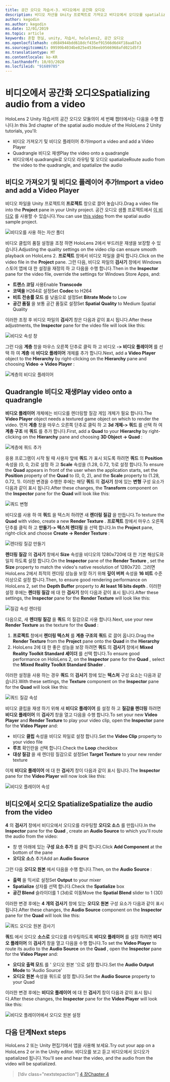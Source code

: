 ```yaml
---
title: 공간 오디오 자습서-3. 비디오에서 공간화 오디오
description: 비디오 자산을 Unity 프로젝트로 가져오고 비디오에서 오디오를 spatialize.
author: kegodin
ms.author: kegodin
ms.date: 12/01/2019
ms.topic: article
keywords: 혼합 현실, unity, 자습서, hololens2, 공간 오디오
ms.openlocfilehash: cd684944bdd618dcf435ef91566d6d4f18aa87a3
ms.sourcegitcommit: 09599b4034be825e4536eeb9566968afd021d5f3
ms.translationtype: MT
ms.contentlocale: ko-KR
ms.lasthandoff: 10/03/2020
ms.locfileid: "91689785"
---
```

# <a name="spatializing-audio-from-a-video"></a><span data-ttu-id="1123d-105">비디오에서 공간화 오디오</span><span class="sxs-lookup"><span data-stu-id="1123d-105">Spatializing audio from a video</span></span>
<span data-ttu-id="1123d-106">HoloLens 2 Unity 자습서의 공간 오디오 모듈의이 세 번째 챕터에서는 다음을 수행 합니다.</span><span class="sxs-lookup"><span data-stu-id="1123d-106">In this 3rd chapter of the spatial audio module of the HoloLens 2 Unity tutorials, you'll:</span></span>
* <span data-ttu-id="1123d-107">비디오 가져오기 및 비디오 플레이어 추가</span><span class="sxs-lookup"><span data-stu-id="1123d-107">Import a video and add a Video Player</span></span>
* <span data-ttu-id="1123d-108">Quadrangle 비디오 재생</span><span class="sxs-lookup"><span data-stu-id="1123d-108">Play the video onto a quadrangle</span></span>
* <span data-ttu-id="1123d-109">비디오에서 quadrangle로 오디오 라우팅 및 오디오 spatialize</span><span class="sxs-lookup"><span data-stu-id="1123d-109">Route audio from the video to the quadrangle, and spatialize the audio</span></span>

## <a name="import-a-video-and-add-a-video-player"></a><span data-ttu-id="1123d-110">비디오 가져오기 및 비디오 플레이어 추가</span><span class="sxs-lookup"><span data-stu-id="1123d-110">Import a video and add a Video Player</span></span>

<span data-ttu-id="1123d-111">비디오 파일을 Unity 프로젝트의 **프로젝트** 창으로 끌어 놓습니다.</span><span class="sxs-lookup"><span data-stu-id="1123d-111">Drag a video file into the **Project** pane in your Unity project.</span></span> <span data-ttu-id="1123d-112">공간 오디오 샘플 프로젝트에서 [이 비디오](https://github.com/microsoft/spatialaudio-unity/blob/develop/Samples/MicrosoftSpatializerSample/Assets/Microsoft%20HoloLens%20-%20Spatial%20Sound-PTPvx7mDon4.mp4?raw=true) 를 사용할 수 있습니다.</span><span class="sxs-lookup"><span data-stu-id="1123d-112">You can use [this video](https://github.com/microsoft/spatialaudio-unity/blob/develop/Samples/MicrosoftSpatializerSample/Assets/Microsoft%20HoloLens%20-%20Spatial%20Sound-PTPvx7mDon4.mp4?raw=true) from the spatial audio sample project.</span></span>

![비디오를 사용 하는 자산 폴더](images/spatial-audio/assets-folder-with-video.png)

<span data-ttu-id="1123d-114">비디오 클립의 품질 설정을 조정 하면 HoloLens 2에서 부드러운 재생을 보장할 수 있습니다.</span><span class="sxs-lookup"><span data-stu-id="1123d-114">Adjusting the quality settings on the video clip can ensure smooth playback on HoloLens 2.</span></span> <span data-ttu-id="1123d-115">**프로젝트** 창에서 비디오 파일을 클릭 합니다.</span><span class="sxs-lookup"><span data-stu-id="1123d-115">Click on the video file in the **Project** pane.</span></span> <span data-ttu-id="1123d-116">그런 다음, 비디오 파일의 **검사기** 창에서 Windows 스토어 앱에 대 한 설정을 재정의 하 고 다음을 수행 합니다.</span><span class="sxs-lookup"><span data-stu-id="1123d-116">Then in the **Inspector** pane for the video file, override the settings for Windows Store Apps, and:</span></span>
* <span data-ttu-id="1123d-117">**트랜스 코딩** 사용</span><span class="sxs-lookup"><span data-stu-id="1123d-117">Enable **Transcode**</span></span>
* <span data-ttu-id="1123d-118">**코덱을** H264로 설정</span><span class="sxs-lookup"><span data-stu-id="1123d-118">Set **Codec** to H264</span></span>
* <span data-ttu-id="1123d-119">**비트 전송률 모드** 를 낮음으로 설정</span><span class="sxs-lookup"><span data-stu-id="1123d-119">Set **Bitrate Mode** to Low</span></span>
* <span data-ttu-id="1123d-120">**공간 품질** 을 보통 공간 품질로 설정</span><span class="sxs-lookup"><span data-stu-id="1123d-120">Set **Spatial Quality** to Medium Spatial Quality</span></span>

<span data-ttu-id="1123d-121">이러한 조정 후 비디오 파일의 **검사기** 창은 다음과 같이 표시 됩니다.</span><span class="sxs-lookup"><span data-stu-id="1123d-121">After these adjustments, the **Inspector** pane for the video file will look like this:</span></span>

![비디오 속성 창](images/spatial-audio/video-property-pane.png)

<span data-ttu-id="1123d-123">그런 다음 **계층** 창을 마우스 오른쪽 단추로 클릭 하 고 비디오 **-> 비디오 플레이어** 를 선택 하 여 **계층** 에 **비디오 플레이어** 개체를 추가 합니다.</span><span class="sxs-lookup"><span data-stu-id="1123d-123">Next, add a **Video Player** object to the **Hierarchy** by right-clicking on the **Hierarchy** pane and choosing **Video -> Video Player** :</span></span>

![계층의 비디오 플레이어](images/spatial-audio/video-player-in-hierarchy.png)

## <a name="play-video-onto-a-quadrangle"></a><span data-ttu-id="1123d-125">Quadrangle 비디오 재생</span><span class="sxs-lookup"><span data-stu-id="1123d-125">Play video onto a quadrangle</span></span>
<span data-ttu-id="1123d-126">**비디오 플레이어** 개체에는 비디오를 렌더링할 질감 게임 개체가 필요 합니다.</span><span class="sxs-lookup"><span data-stu-id="1123d-126">The **Video Player** object needs a textured game object on which to render the video.</span></span> <span data-ttu-id="1123d-127">먼저 **계층** 창을 마우스 오른쪽 단추로 클릭 하 고 **3d 개체-> 쿼드** 를 선택 하 여 **계층 구조** 에 **쿼드** 를 추가 합니다.</span><span class="sxs-lookup"><span data-stu-id="1123d-127">First, add a **Quad** to your **Hierarchy** by right-clicking on the **Hierarchy** pane and choosing **3D Object -> Quad** :</span></span>

![계층에 쿼드 추가](images/spatial-audio/add-quad-to-hierarchy.png)

<span data-ttu-id="1123d-129">응용 프로그램이 시작 될 때 사용자 앞에 **쿼드** 가 표시 되도록 하려면 **쿼드** 의 **Position** 속성을 (0, 0, 2)로 설정 하 고 **Scale** 속성을 (1.28, 0.72, 1)로 설정 합니다.</span><span class="sxs-lookup"><span data-stu-id="1123d-129">To ensure the **Quad** appears in front of the user when the application starts, set the **Position** property of the **Quad** to (0, 0, 2), and the **Scale** property to (1.28, 0.72, 1).</span></span> <span data-ttu-id="1123d-130">이러한 변경을 수행한 후에는 해당 **쿼드** 의 **검사기** 창에 있는 **변형** 구성 요소가 다음과 같이 표시 됩니다.</span><span class="sxs-lookup"><span data-stu-id="1123d-130">After these changes, the **Transform** component on the **Inspector** pane for the **Quad** will look like this:</span></span>

![쿼드 변형](images/spatial-audio/quad-transform.png)

<span data-ttu-id="1123d-132">비디오를 사용 하 여 **쿼드** 을 텍스처 하려면 새 **렌더링 질감** 을 만듭니다.</span><span class="sxs-lookup"><span data-stu-id="1123d-132">To texture the **Quad** with video, create a new **Render Texture** .</span></span> <span data-ttu-id="1123d-133">**프로젝트** 창에서 마우스 오른쪽 단추를 클릭 하 고 **만들기-> 텍스처 렌더링** 을 선택 합니다.</span><span class="sxs-lookup"><span data-stu-id="1123d-133">In the **Project** pane, right-click and choose **Create -> Render Texture** :</span></span>

![렌더링 질감 만들기](images/spatial-audio/create-render-texture.png)

<span data-ttu-id="1123d-135">**렌더링 질감** 의 **검사기** 창에서 **Size** 속성을 비디오의 1280x720에 대 한 기본 해상도와 일치 하도록 설정 합니다.</span><span class="sxs-lookup"><span data-stu-id="1123d-135">On the **Inspector** pane of the **Render Texture** , set the **Size** property to match the video's native resolution of 1280x720.</span></span> <span data-ttu-id="1123d-136">그러면 HoloLens 2에서 최적의 렌더링 성능을 보장 하기 위해 **깊이 버퍼** 속성을 **16 비트** 수준 이상으로 설정 합니다.</span><span class="sxs-lookup"><span data-stu-id="1123d-136">Then, to ensure good rendering performance on HoloLens 2, set the **Depth Buffer** property to **At least 16 bits depth** .</span></span> <span data-ttu-id="1123d-137">이러한 설정 후에는 **렌더링 질감** 에 대 한 **검사기** 창이 다음과 같이 표시 됩니다.</span><span class="sxs-lookup"><span data-stu-id="1123d-137">After these settings, the **Inspector** pane for the **Render Texture** will look like this:</span></span>

![질감 속성 렌더링](images/spatial-audio/render-texture-properties.png)

<span data-ttu-id="1123d-139">다음으로, 새 **렌더링 질감** 을 **쿼드** 의 질감으로 사용 합니다.</span><span class="sxs-lookup"><span data-stu-id="1123d-139">Next, use your new **Render Texture** as the texture for the **Quad** :</span></span>
1. <span data-ttu-id="1123d-140">**프로젝트** 창에서 **렌더링 텍스처** 를 **계층 구조의** **쿼드** 로 끌어 옵니다.</span><span class="sxs-lookup"><span data-stu-id="1123d-140">Drag the **Render Texture** from the **Project** pane onto the **Quad** in the **Hierarchy**</span></span>
2. <span data-ttu-id="1123d-141">HoloLens 2에 대 한 좋은 성능을 보장 하려면 **쿼드** 의 **검사기** 창에서 **Mixed Reality Toolkit Standard 셰이더** 를 선택 합니다.</span><span class="sxs-lookup"><span data-stu-id="1123d-141">To ensure good performance on HoloLens 2, on the **Inspector** pane for the **Quad** , select the **Mixed Reality Toolkit Standard Shader** .</span></span>

<span data-ttu-id="1123d-142">이러한 설정을 사용 하는 경우 **쿼드** 의 **검사기** 창에 있는 **텍스처** 구성 요소는 다음과 같습니다.</span><span class="sxs-lookup"><span data-stu-id="1123d-142">With these settings, the **Texture** component on the **Inspector** pane for the **Quad** will look like this:</span></span>

![쿼드 질감 속성](images/spatial-audio/quad-texture-properties.png)

<span data-ttu-id="1123d-144">비디오 클립을 재생 하기 위해 새 **비디오 플레이어** 를 설정 하 고 **질감을 렌더링** 하려면 **비디오 플레이어** 의 **검사기** 창을 열고 다음을 수행 합니다.</span><span class="sxs-lookup"><span data-stu-id="1123d-144">To set your new **Video Player** and **Render Texture** to play your video clip, open the **Inspector** pane for the **Video Player** and:</span></span>
* <span data-ttu-id="1123d-145">비디오 **클립** 속성을 비디오 파일로 설정 합니다.</span><span class="sxs-lookup"><span data-stu-id="1123d-145">Set the **Video Clip** property to your video file</span></span>
* <span data-ttu-id="1123d-146">**루프** 확인란을 선택 합니다.</span><span class="sxs-lookup"><span data-stu-id="1123d-146">Check the **Loop** checkbox</span></span>
* <span data-ttu-id="1123d-147">**대상 질감** 을 새 렌더링 질감으로 설정</span><span class="sxs-lookup"><span data-stu-id="1123d-147">Set **Target Texture** to your new render texture</span></span>

<span data-ttu-id="1123d-148">이제 **비디오 플레이어** 에 대 한 **검사기** 창이 다음과 같이 표시 됩니다.</span><span class="sxs-lookup"><span data-stu-id="1123d-148">The **Inspector** pane for the **Video Player** will now look like this:</span></span>

![비디오 플레이어 속성](images/spatial-audio/video-player-properties.png)

## <a name="spatialize-the-audio-from-the-video"></a><span data-ttu-id="1123d-150">비디오에서 오디오 Spatialize</span><span class="sxs-lookup"><span data-stu-id="1123d-150">Spatialize the audio from the video</span></span>
<span data-ttu-id="1123d-151">**4** 의 **검사기** 창에서 비디오에서 오디오를 라우팅할 **오디오 소스** 를 만듭니다.</span><span class="sxs-lookup"><span data-stu-id="1123d-151">In the **Inspector** pane for the **Quad** , create an **Audio Source** to which you'll route the audio from the video:</span></span>
* <span data-ttu-id="1123d-152">창 맨 아래에 있는 **구성 요소 추가** 를 클릭 합니다.</span><span class="sxs-lookup"><span data-stu-id="1123d-152">Click **Add Component** at the bottom of the pane</span></span>
* <span data-ttu-id="1123d-153">**오디오 소스** 추가</span><span class="sxs-lookup"><span data-stu-id="1123d-153">Add an **Audio Source**</span></span>

<span data-ttu-id="1123d-154">그런 다음 **오디오 원본** 에서 다음을 수행 합니다.</span><span class="sxs-lookup"><span data-stu-id="1123d-154">Then, on the **Audio Source** :</span></span>
* <span data-ttu-id="1123d-155">**출력** 을 믹서로 설정</span><span class="sxs-lookup"><span data-stu-id="1123d-155">Set **Output** to your mixer</span></span>
* <span data-ttu-id="1123d-156">**Spatialize** 상자를 선택 합니다.</span><span class="sxs-lookup"><span data-stu-id="1123d-156">Check the **Spatialize** box</span></span>
* <span data-ttu-id="1123d-157">**공간 Blend** 슬라이더를 1 (3d)로 이동</span><span class="sxs-lookup"><span data-stu-id="1123d-157">Move the **Spatial Blend** slider to 1 (3D)</span></span>

<span data-ttu-id="1123d-158">이러한 변경 후에는 **4 개의** **검사기** 창에 있는 **오디오 원본** 구성 요소가 다음과 같이 표시 됩니다.</span><span class="sxs-lookup"><span data-stu-id="1123d-158">After these changes, the **Audio Source** component on the **Inspector** pane for the **Quad** will look like this:</span></span>

![쿼드 오디오 원본 검사기](images/spatial-audio/quad-audio-source-inspector.png)

<span data-ttu-id="1123d-160">**쿼드** 에서 오디오 **소스로** 오디오를 라우팅하도록 **비디오 플레이어** 를 설정 하려면 **비디오 플레이어** 의 **검사기** 창을 열고 다음을 수행 합니다.</span><span class="sxs-lookup"><span data-stu-id="1123d-160">To set the **Video Player** to route its audio to the **Audio Source** on the **Quad** , open the **Inspector** pane for the **Video Player** and:</span></span>
* <span data-ttu-id="1123d-161">**오디오 출력 모드** 를 ' 오디오 원본 '으로 설정 합니다.</span><span class="sxs-lookup"><span data-stu-id="1123d-161">Set the **Audio Output Mode** to 'Audio Source'</span></span>
* <span data-ttu-id="1123d-162">**오디오 원본** 속성을 쿼드로 설정 합니다.</span><span class="sxs-lookup"><span data-stu-id="1123d-162">Set the **Audio Source** property to your Quad</span></span>

<span data-ttu-id="1123d-163">이러한 변경 후에는 **비디오 플레이어** 에 대 한 **검사기** 창이 다음과 같이 표시 됩니다.</span><span class="sxs-lookup"><span data-stu-id="1123d-163">After these changes, the **Inspector** pane for the **Video Player** will look like this:</span></span>

![비디오 플레이어에서 오디오 원본 설정](images/spatial-audio/video-player-set-audio-source.png)

## <a name="next-steps"></a><span data-ttu-id="1123d-165">다음 단계</span><span class="sxs-lookup"><span data-stu-id="1123d-165">Next steps</span></span>
<span data-ttu-id="1123d-166">HoloLens 2 또는 Unity 편집기에서 앱을 사용해 보세요.</span><span class="sxs-lookup"><span data-stu-id="1123d-166">Try out your app on a HoloLens 2 or in the Unity editor.</span></span> <span data-ttu-id="1123d-167">비디오를 보고 듣고 비디오에서 오디오가 spatialized 됩니다.</span><span class="sxs-lookup"><span data-stu-id="1123d-167">You'll see and hear the video, and the audio from the video will be spatialized.</span></span>

> [!div class="nextstepaction"]
> [<span data-ttu-id="1123d-168">4 장</span><span class="sxs-lookup"><span data-stu-id="1123d-168">Chapter 4</span></span>](unity-spatial-audio-ch4.md) 

